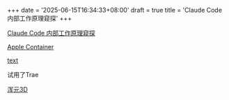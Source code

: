 +++
date = '2025-06-15T16:34:33+08:00'
draft = true
title = 'Claude Code 内部工作原理窥探'
+++

[Claude Code 内部工作原理窥探](https://xxchan.me/ai/2025/05/06/claude-code.html)

[Apple Container](https://github.com/apple/container)

[text](https://github.com/ChefKissInc/QEMUAppleSilicon)

试用了Trae

[浑元3D](https://3d.hunyuan.tencent.com/)